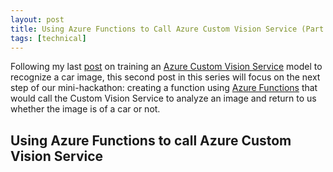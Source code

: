 ```yaml
---
layout: post
title: Using Azure Functions to Call Azure Custom Vision Service (Part 2 - 3)
tags: [technical]
---
```


Following my last [post](https://thisisjanelles.github.io/2018-03-22-training-an-azure-custom-vision-service-model-to-recognize-a-car-image-part-1-3/) on training an [Azure Custom Vision Service](https://azure.microsoft.com/en-us/services/cognitive-services/custom-vision-service/) model to recognize a car image, this second post in this series will focus on the next step of our mini-hackathon: creating a function using [Azure Functions](https://azure.microsoft.com/en-us/services/functions/) that would call the Custom Vision Service to analyze an image and return to us whether the image is of a car or not.

## Using Azure Functions to call Azure Custom Vision Service